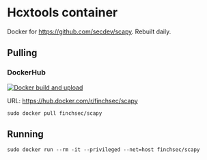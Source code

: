 # Hcxtools container

Docker for https://github.com/secdev/scapy. Rebuilt daily.

## Pulling

### DockerHub

[![Docker build and upload](https://github.com/FinchSec/scapy-docker/actions/workflows/docker.yml/badge.svg?event=push)](https://github.com/FinchSec/scapy-docker/actions/workflows/docker.yml)

URL: https://hub.docker.com/r/finchsec/scapy

`sudo docker pull finchsec/scapy`

## Running

`sudo docker run --rm -it --privileged --net=host finchsec/scapy`
